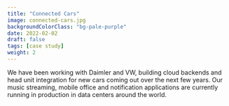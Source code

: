 ```yaml
---
title: "Connected Cars"
image: connected-cars.jpg
backgroundColorClass: "bg-pale-purple"
date: 2022-02-02
draft: false
tags: [case study]
weight: 2
---
```


We have been working with Daimler and VW, building cloud backends and head unit integration for new cars coming out over the next few years. Our music streaming, mobile office and notification applications are currently running in production in data centers around the world.